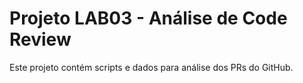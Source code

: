 # Projeto LAB03 - Análise de Code Review

Este projeto contém scripts e dados para análise dos PRs do GitHub.